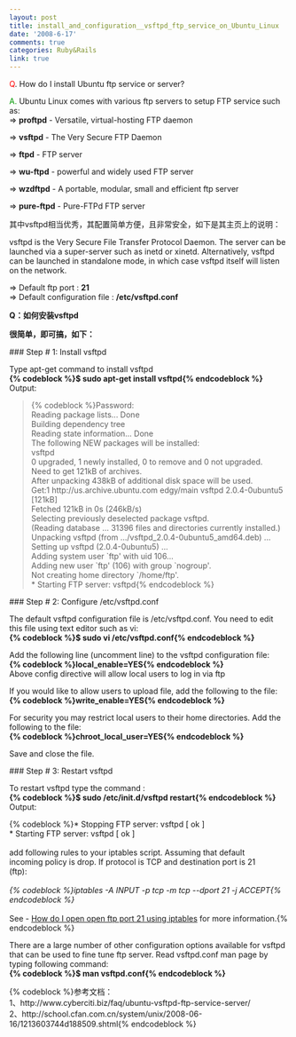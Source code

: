 ```yaml
---
layout: post
title: install_and_configuration__vsftpd_ftp_service_on_Ubuntu_Linux
date: '2008-6-17'
comments: true
categories: Ruby&Rails
link: true
---
```

<p><span style="color: rgb(255, 0, 0);">Q</span>. How do I install Ubuntu ftp service or server?</p>
<p><span style="color: rgb(0, 153, 0);">A.</span> Ubuntu Linux comes with various ftp servers to setup FTP service such as:<br />
=&gt; <strong>proftpd</strong> - Versatile, virtual-hosting FTP daemon</p>
<p>=&gt; <strong>vsftpd</strong> - The Very Secure FTP Daemon</p>
<p>=&gt; <strong>ftpd</strong> - FTP server</p>
<p>=&gt; <strong>wu-ftpd</strong> - powerful and widely used FTP server</p>
<p>=&gt; <strong>wzdftpd</strong> - A portable, modular, small and efficient ftp server</p>
<p>=&gt; <strong>pure-ftpd</strong> - Pure-FTPd FTP server</p>
<p>其中vsftpd相当优秀，其配置简单方便，且非常安全，如下是其主页上的说明：</p>
<p>vsftpd is the Very Secure File Transfer Protocol Daemon. The server can be launched via a super-server such as inetd or xinetd. Alternatively, vsftpd can be launched in standalone mode, in which case vsftpd itself will listen on the network.</p>
<p>=&gt; Default ftp port : <strong>21</strong><br />
=&gt; Default configuration file : <strong>/etc/vsftpd.conf</strong></p>
<p><strong>Q：如何安装vsftpd</strong></p>
<p><strong>很简单，即可搞，如下：<br />
</strong></p>
### Step # 1: Install vsftpd
<p>Type apt-get command to install vsftpd<br />
<strong>{% codeblock %}$ sudo apt-get install vsftpd{% endcodeblock %}</strong><br />
Output:</p>
<blockquote>
{% codeblock %}Password:<br />Reading package lists... Done<br />Building dependency tree<br />Reading state information... Done<br />The following NEW packages will be installed:<br />  vsftpd<br />0 upgraded, 1 newly installed, 0 to remove and 0 not upgraded.<br />Need to get 121kB of archives.<br />After unpacking 438kB of additional disk space will be used.<br />Get:1 http://us.archive.ubuntu.com edgy/main vsftpd 2.0.4-0ubuntu5 [121kB]<br />Fetched 121kB in 0s (246kB/s)<br />Selecting previously deselected package vsftpd.<br />(Reading database ... 31396 files and directories currently installed.)<br />Unpacking vsftpd (from .../vsftpd_2.0.4-0ubuntu5_amd64.deb) ...<br />Setting up vsftpd (2.0.4-0ubuntu5) ...<br />Adding system user `ftp' with uid 106...<br />Adding new user `ftp' (106) with group `nogroup'.<br />Not creating home directory `/home/ftp'.<br /> * Starting FTP server: vsftpd{% endcodeblock %}
</blockquote>
### Step # 2: Configure /etc/vsftpd.conf
<p>The default vsftpd configuration file is /etc/vsftpd.conf. You need to edit this file using text editor such as vi:<br />
<strong>{% codeblock %}$ sudo vi /etc/vsftpd.conf{% endcodeblock %}</strong></p>
<p>Add the following line (uncomment line) to the vsftpd configuration file:<br />
<strong>{% codeblock %}local_enable=YES{% endcodeblock %}</strong><br />
Above config directive will allow local users to log in via ftp</p>
<p>If you would like to allow users to upload file, add the following to the file:<br />
<strong>{% codeblock %}write_enable=YES{% endcodeblock %}</strong></p>
<p>For security you may restrict local users to their home directories. Add the following to the file:<br />
<strong>{% codeblock %}chroot_local_user=YES{% endcodeblock %}</strong></p>
<p>Save and close the file.</p>
### Step # 3: Restart vsftpd
<p>To restart vsftpd type the command :<br />
<strong>{% codeblock %}$ sudo /etc/init.d/vsftpd restart{% endcodeblock %}</strong><br />
Output:</p>
{% codeblock %}* Stopping FTP server: vsftpd                                                                                       [ ok ]<br /> * Starting FTP server: vsftpd                                                                                       [ ok ]<br /><br />add following rules to your iptables script. Assuming that default<br />incoming policy is drop. If protocol is TCP and destination port is 21<br />(ftp):<br /><br /><em>{% codeblock %}iptables -A INPUT -p tcp -m tcp --dport 21 -j ACCEPT{% endcodeblock %}</em><br /><br />See - <a href="http://www.cyberciti.biz/faq/iptables-open-ftp-port-21/">How do I open open ftp port 21 using iptables</a> for more information.{% endcodeblock %}
<p>There are a large number of other configuration options available for vsftpd that can be used to fine tune ftp server. Read vsftpd.conf man page by typing following command:<br />
<strong>{% codeblock %}$ man vsftpd.conf{% endcodeblock %}</strong></p>
{% codeblock %}参考文档：<br />1、http://www.cyberciti.biz/faq/ubuntu-vsftpd-ftp-service-server/<br />2、http://school.cfan.com.cn/system/unix/2008-06-16/1213603744d188509.shtml{% endcodeblock %}
